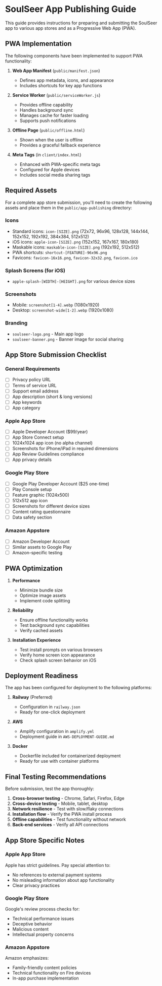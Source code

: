 # SoulSeer App Publishing Guide

This guide provides instructions for preparing and submitting the SoulSeer app to various app stores and as a Progressive Web App (PWA).

## PWA Implementation

The following components have been implemented to support PWA functionality:

1. **Web App Manifest** (`public/manifest.json`)
   - Defines app metadata, icons, and appearance
   - Includes shortcuts for key app functions

2. **Service Worker** (`public/serviceWorker.js`)
   - Provides offline capability
   - Handles background sync
   - Manages cache for faster loading
   - Supports push notifications

3. **Offline Page** (`public/offline.html`)
   - Shown when the user is offline
   - Provides a graceful fallback experience

4. **Meta Tags** (in `client/index.html`)
   - Enhanced with PWA-specific meta tags
   - Configured for Apple devices
   - Includes social media sharing tags

## Required Assets

For a complete app store submission, you'll need to create the following assets and place them in the `public/app-publishing` directory:

### Icons
- Standard icons: `icon-[SIZE].png` (72x72, 96x96, 128x128, 144x144, 152x152, 192x192, 384x384, 512x512)
- iOS icons: `apple-icon-[SIZE].png` (152x152, 167x167, 180x180)
- Maskable icons: `maskable-icon-[SIZE].png` (192x192, 512x512)
- PWA shortcuts: `shortcut-[FEATURE]-96x96.png`
- Favicons: `favicon-16x16.png`, `favicon-32x32.png`, `favicon.ico`

### Splash Screens (for iOS)
- `apple-splash-[WIDTH]-[HEIGHT].png` for various device sizes

### Screenshots
- Mobile: `screenshot[1-4].webp` (1080x1920)
- Desktop: `screenshot-wide[1-2].webp` (1920x1080)

### Branding
- `soulseer-logo.png` - Main app logo
- `soulseer-banner.png` - Banner image for social sharing

## App Store Submission Checklist

### General Requirements
- [ ] Privacy policy URL
- [ ] Terms of service URL
- [ ] Support email address
- [ ] App description (short & long versions)
- [ ] App keywords
- [ ] App category

### Apple App Store
- [ ] Apple Developer Account ($99/year)
- [ ] App Store Connect setup
- [ ] 1024x1024 app icon (no alpha channel)
- [ ] Screenshots for iPhone/iPad in required dimensions
- [ ] App Review Guidelines compliance
- [ ] App privacy details

### Google Play Store
- [ ] Google Play Developer Account ($25 one-time)
- [ ] Play Console setup
- [ ] Feature graphic (1024x500)
- [ ] 512x512 app icon
- [ ] Screenshots for different device sizes
- [ ] Content rating questionnaire
- [ ] Data safety section

### Amazon Appstore
- [ ] Amazon Developer Account
- [ ] Similar assets to Google Play
- [ ] Amazon-specific testing

## PWA Optimization

1. **Performance**
   - Minimize bundle size
   - Optimize image assets
   - Implement code splitting

2. **Reliability**
   - Ensure offline functionality works
   - Test background sync capabilities
   - Verify cached assets

3. **Installation Experience**
   - Test install prompts on various browsers
   - Verify home screen icon appearance
   - Check splash screen behavior on iOS

## Deployment Readiness

The app has been configured for deployment to the following platforms:

1. **Railway** (Preferred)
   - Configuration in `railway.json`
   - Ready for one-click deployment

2. **AWS**
   - Amplify configuration in `amplify.yml`
   - Deployment guide in `AWS-DEPLOYMENT-GUIDE.md`

3. **Docker**
   - Dockerfile included for containerized deployment
   - Ready for use with container platforms

## Final Testing Recommendations

Before submission, test the app thoroughly:

1. **Cross-browser testing** - Chrome, Safari, Firefox, Edge
2. **Cross-device testing** - Mobile, tablet, desktop
3. **Network resilience** - Test with slow/flaky connections
4. **Installation flow** - Verify the PWA install process
5. **Offline capabilities** - Test functionality without network
6. **Back-end services** - Verify all API connections

## App Store Specific Notes

### Apple App Store
Apple has strict guidelines. Pay special attention to:
- No references to external payment systems
- No misleading information about app functionality
- Clear privacy practices

### Google Play Store
Google's review process checks for:
- Technical performance issues
- Deceptive behavior
- Malicious content
- Intellectual property concerns

### Amazon Appstore
Amazon emphasizes:
- Family-friendly content policies
- Technical functionality on Fire devices
- In-app purchase implementation